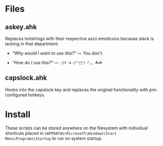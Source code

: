# Files

## askey.ahk

Replaces hotstrings with their respective ascii emoticons because slack is lacking in that department.

- *"Why would I want to use this?"* — You don't.

- *"How do I use this?"* — `.tf` -> `(╯°□°）╯︵ ┻━┻`

## capslock.ahk

Hooks into the capslock key and replaces the original functionality with pre-configured hotkeys.

# Install

These scripts can be stored anywhere on the filesystem with individual shortcuts placed in `%APPDATA%\Microsoft\Windows\Start Menu\Programs\Startup` to run on system startup.